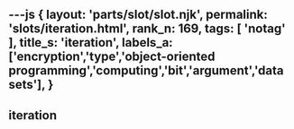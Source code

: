 ---js
{
  layout: 'parts/slot/slot.njk',
  permalink: 'slots/iteration.html',
  rank_n: 169,
  tags: [ 'notag' ],
  title_s: 'iteration',
  labels_a: ['encryption','type','object-oriented programming','computing','bit','argument','data sets'],
}
---
## iteration


